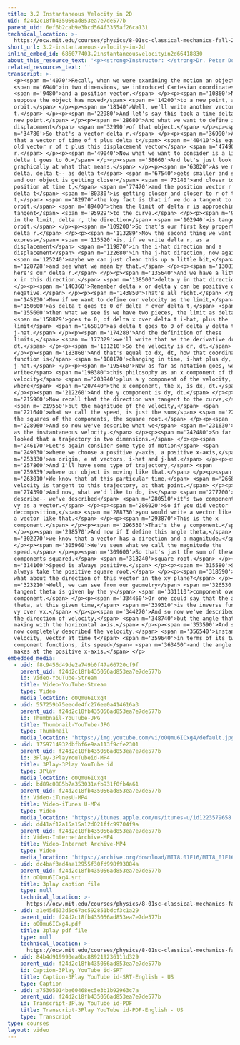 ```yaml
---
title: 3.2 Instantaneous Velocity in 2D
uid: f24d2c18fb435056ad853ea7e7de577b
parent_uid: 6ef6b2cab9e3bcd564f3355af26ca131
technical_location: >-
  https://ocw.mit.edu/courses/physics/8-01sc-classical-mechanics-fall-2016/week-1-kinematics/3.2-instantaneous-velocity-in-2d/3.2-instantaneous-velocity-in-2d
short_url: 3.2-instantaneous-velocity-in-2d
inline_embed_id: 686077403.2instantaneousvelocityin2d66418830
about_this_resource_text: '<p><strong>Instructor: </strong>Dr. Peter Dourmashkin</p>'
related_resources_text: ''
transcript: >-
  <p><span m='4070'>Recall, when we were examining the motion an object,</span>
  <span m='6940'>in two dimensions, we introduced Cartesian coordinates</span>
  <span m='9480'>and a position vector.</span> </p><p><span m='10860'>Now let's
  suppose the object has moved</span> <span m='14200'>to a new point, along the
  orbit.</span> </p><p><span m='18140'>Well, we'll write another vector r of
  t.</span> </p><p><span m='22980'>And let's say this took a time delta t to the
  new point.</span> </p><p><span m='28680'>And what we want to define is the
  displacement</span> <span m='32990'>of that object.</span> </p><p><span
  m='34780'>So that's a vector delta r.</span> </p><p><span m='36990'>And recall
  that a vector of time of t plus delta t</span> <span m='40410'>is equal to the
  old vector r of t plus this displacement vector</span> <span m='47490'>delta
  r.</span> </p><p><span m='49040'>Now what we want to consider is a limit as
  delta t goes to 0.</span> </p><p><span m='58660'>And let's just look
  graphically at what that means.</span> </p><p><span m='63020'>As we move this
  delta, delta t-- as delta t</span> <span m='67540'>gets smaller and smaller
  and our object is getting closer</span> <span m='73140'>and closer to its
  position at time t,</span> <span m='77470'>and the position vector r of t plus
  delta t</span> <span m='80330'>is getting closer and closer to r of t delta
  t,</span> <span m='82970'>the key fact is that if we do a tangent to the
  orbit,</span> <span m='89400'>then the limit of delta r is approaching
  tangent</span> <span m='95929'>to the curve.</span> </p><p><span m='96470'>So
  in the limit, delta r, the direction</span> <span m='102940'>is tangent to the
  orbit.</span> </p><p><span m='109200'>So that's our first key property of
  delta r.</span> </p><p><span m='113289'>Now the second thing we want to
  express</span> <span m='115520'>is, if we write delta r, as a
  displacement</span> <span m='119870'>in the i-hat direction and a
  displacement</span> <span m='122680'>in the j-hat direction, now again,</span>
  <span m='125240'>maybe we can just clean this up a little bit,</span> <span
  m='128728'>and see what we mean by that.</span> </p><p><span m='130810'>So
  here's our delta r.</span> </p><p><span m='135640'>And we have a little delta
  x in this direction,</span> <span m='138500'>delta y in that direction.</span>
  </p><p><span m='140360'>Remember delta x or delta y can be positive or
  negative.</span> </p><p><span m='143850'>That's all right.</span> </p><p><span
  m='145230'>Now if we want to define our velocity as the limit,</span> <span
  m='150600'>as delta t goes to 0 of delta r over delta t,</span> <span
  m='155600'>then what we see is we have two pieces, the limit as delta t</span>
  <span m='158829'>goes to 0, of delta x over delta t i-hat, plus the
  limit</span> <span m='165810'>as delta t goes to 0 of delta y delta t
  j-hat.</span> </p><p><span m='174280'>And the definition of these
  limits,</span> <span m='177329'>we'll write that as the derivative dr,
  dt.</span> </p><p><span m='181210'>So the velocity is dr, dt.</span>
  </p><p><span m='183860'>And that's equal to dx, dt, how that coordinate
  function is</span> <span m='188170'>changing in time, i-hat plus dy, dt
  j-hat.</span> </p><p><span m='195460'>Now as far as notation goes, we
  write</span> <span m='198380'>this philosophy as an x component of the
  velocity</span> <span m='203940'>plus a y component of the velocity,
  where</span> <span m='207440'>the x component, the x, is dx, dt.</span>
  </p><p><span m='212260'>And the y component is dy, dt.</span> </p><p><span
  m='215960'>Now recall that the direction was tangent to the curve,</span>
  <span m='219550'>but the magnitude of the velocity,</span> <span
  m='221640'>what we call the speed, is just the sum</span> <span m='225070'>of
  the squares of the components, the square root.</span> </p><p><span
  m='228960'>And so now we've describe what we</span> <span m='231630'>refer to
  as the instantaneous velocity.</span> </p><p><span m='242480'>So far we've
  looked that a trajectory in two dimensions.</span> </p><p><span
  m='246170'>Let's again consider some type of motion</span> <span
  m='249030'>where we choose a positive y-axis, a positive x-axis,</span> <span
  m='253330'>an origin, e at vectors, i-hat and j-hat.</span> </p><p><span
  m='257860'>And I'll have some type of trajectory,</span> <span
  m='259839'>where our object is moving like that.</span> </p><p><span
  m='263010'>We know that at this particular time,</span> <span m='266820'>the
  velocity is tangent to this trajectory, at that point.</span> </p><p><span
  m='274390'>And now, what we'd like to do, is</span> <span m='277700'>try to
  describe-- we've described</span> <span m='280510'>it's two components ex and
  vy as a vector.</span> </p><p><span m='286020'>So if you did vector
  decomposition,</span> <span m='288730'>you would write a vector like this and
  a vector like that.</span> </p><p><span m='293870'>This is the x
  component.</span> </p><p><span m='296530'>That's the y component.</span>
  </p><p><span m='298570'>And now if I define this angle theta,</span> <span
  m='302270'>we know that a vector has a direction and a magnitude.</span>
  </p><p><span m='305960'>We've seen what we call the magnitude the
  speed.</span> </p><p><span m='309600'>So that's just the sum of these
  components squared,</span> <span m='313240'>square root.</span> </p><p><span
  m='314160'>Speed is always positive.</span> </p><p><span m='315580'>So we
  always take the positive square root.</span> </p><p><span m='318590'>And now
  what about the direction of this vector in the xy plane?</span> </p><p><span
  m='323210'>Well, we can see from our geometry</span> <span m='326530'>that the
  tangent theta is given by the y</span> <span m='331110'>component over the x
  component.</span> </p><p><span m='334460'>Or one could say that the angle
  theta, at this given time,</span> <span m='339310'>is the inverse function of
  vy over vx.</span> </p><p><span m='344270'>And so now we've described not only
  the direction of velocity,</span> <span m='348740'>but the angle that it's
  making with the horizontal axis.</span> </p><p><span m='353590'>And so we have
  now completely described the velocity,</span> <span m='356540'>instantaneous
  velocity, vector at time t</span> <span m='359640'>in terms of its two
  component functions, its speed</span> <span m='363450'>and the angle that
  makes at the positive x-axis.</span> </p>
embedded_media:
  - uid: f8c9456d49de2a749b0f47a66720cf9f
    parent_uid: f24d2c18fb435056ad853ea7e7de577b
    id: Video-YouTube-Stream
    title: Video-YouTube-Stream
    type: Video
    media_location: oOQmu6ICxg4
  - uid: 557259b75eecde4fc276ee0a414616a3
    parent_uid: f24d2c18fb435056ad853ea7e7de577b
    id: Thumbnail-YouTube-JPG
    title: Thumbnail-YouTube-JPG
    type: Thumbnail
    media_location: 'https://img.youtube.com/vi/oOQmu6ICxg4/default.jpg'
  - uid: 1759714932dbfbf6e9aa113f9cfe2301
    parent_uid: f24d2c18fb435056ad853ea7e7de577b
    id: 3Play-3PlayYouTubeid-MP4
    title: 3Play-3Play YouTube id
    type: 3Play
    media_location: oOQmu6ICxg4
  - uid: bd89c0885b7a353031afb931f0fb4a61
    parent_uid: f24d2c18fb435056ad853ea7e7de577b
    id: Video-iTunesU-MP4
    title: Video-iTunes U-MP4
    type: Video
    media_location: 'https://itunes.apple.com/us/itunes-u/id1223579658'
  - uid: dd41af12a15a15a12d021ffc99704f9a
    parent_uid: f24d2c18fb435056ad853ea7e7de577b
    id: Video-InternetArchive-MP4
    title: Video-Internet Archive-MP4
    type: Video
    media_location: 'https://archive.org/download/MIT8.01F16/MIT8_01F16_L03v02_360p.mp4'
  - uid: dc4baf3ad4aa12955f30fd998f93084a
    parent_uid: f24d2c18fb435056ad853ea7e7de577b
    id: oOQmu6ICxg4.srt
    title: 3play caption file
    type: null
    technical_location: >-
      https://ocw.mit.edu/courses/physics/8-01sc-classical-mechanics-fall-2016/week-1-kinematics/3.2-instantaneous-velocity-in-2d/3.2-instantaneous-velocity-in-2d/oOQmu6ICxg4.srt
  - uid: a1e45d633d5d67ac592851bdcf3c1a29
    parent_uid: f24d2c18fb435056ad853ea7e7de577b
    id: oOQmu6ICxg4.pdf
    title: 3play pdf file
    type: null
    technical_location: >-
      https://ocw.mit.edu/courses/physics/8-01sc-classical-mechanics-fall-2016/week-1-kinematics/3.2-instantaneous-velocity-in-2d/3.2-instantaneous-velocity-in-2d/oOQmu6ICxg4.pdf
  - uid: 84b4d919993ea0bc889219236111d329
    parent_uid: f24d2c18fb435056ad853ea7e7de577b
    id: Caption-3Play YouTube id-SRT
    title: Caption-3Play YouTube id-SRT-English - US
    type: Caption
  - uid: a75305014be60468ec5e3b1b92963c7a
    parent_uid: f24d2c18fb435056ad853ea7e7de577b
    id: Transcript-3Play YouTube id-PDF
    title: Transcript-3Play YouTube id-PDF-English - US
    type: Transcript
type: courses
layout: video
---
```

